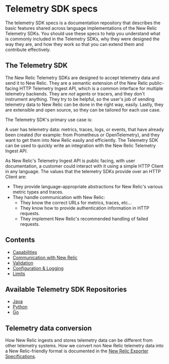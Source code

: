 # Telemetry SDK specs
The telemetry SDK specs is a documentation repository that describes the basic features
shared across language implementations of the New Relic Telemetry SDKs. You should use
these specs to help you understand what is commonly included in the Telemetry SDKs, why
they were designed the way they are, and how they work so that you can extend them and contribute
effectively.

## The Telemetry SDK
The New Relic Telemetry SDKs are designed to accept telemetry data and send it to
New Relic. They are a semantic extension of the New Relic public-facing HTTP Telemetry
Ingest API, which is a common interface for multiple telemetry backends. They are _not_
agents or tracers, and they don't instrument anything. They try to be helpful, so the
user's job of sending telemetry data to New Relic can be done in the right way, easily.
Lastly, they are extensible and open source, so they can be tailored for each use case.


The Telemetry SDK's primary use case is:

A user has telemetry data: metrics, traces, logs, or events, that have already been created
(for example: from Prometheus or OpenTelemetry), and they want to get them into New Relic
easily and efficiently.  The Telemetry SDK can be used to quickly write an integration
with the New Relic Telemetry Ingest API.

As New Relic's Telemetry Ingest API is public facing, with user documentation, a
customer could interact with it using a simple HTTP Client in any language.  The values
that the telemetry SDKs provide over an HTTP Client are:

* They provide language-appropriate abstractions for New Relic's various metric types and
  traces.
* They handle communication with New Relic:
  * They know the correct URLs for metrics, traces, etc...
  * They know how to provide authentication information in HTTP requests.
  * They implement New Relic's recommended handling of failed requests.

## Contents

* [Capabilities](./capabilities.md)
* [Communication with New Relic](./communication.md)
* [Validation](./validation.md)
* [Configuration & Logging](./configuration-and-logging.md)
* [Limits](./limits.md)

## Available Telemetry SDK Repositories
* [Java](https://github.com/newrelic/newrelic-telemetry-sdk-java)
* [Python](https://github.com/newrelic/newrelic-telemetry-sdk-python)
* [Go](https://github.com/newrelic/newrelic-telemetry-sdk-go)

## Telemetry data conversion
How New Relic ingests and stores telemetry data can be different from other telemetry
systems. How we convert non New Relic telemetry data into a New Relic-friendly format is
documented in the [New Relic Exporter Specifications](https://github.com/newrelic/newrelic-exporter-specs).
